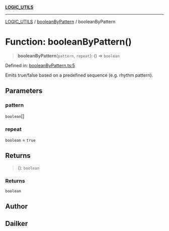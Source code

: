 [**LOGIC_UTILS**](../../README.md)

***

[LOGIC_UTILS](../../README.md) / [booleanByPattern](../README.md) / booleanByPattern

# Function: booleanByPattern()

> **booleanByPattern**(`pattern`, `repeat`): () => `boolean`

Defined in: [booleanByPattern.ts:5](https://github.com/dailker/everyutil/blob/0ec5ce08552e5059ec58e2975404aeb74a6202b1/src/logic/booleanByPattern.ts#L5)

Emits true/false based on a predefined sequence (e.g. rhythm pattern).

## Parameters

### pattern

`boolean`[]

### repeat

`boolean` = `true`

## Returns

> (): `boolean`

### Returns

`boolean`

## Author

## Dailker
